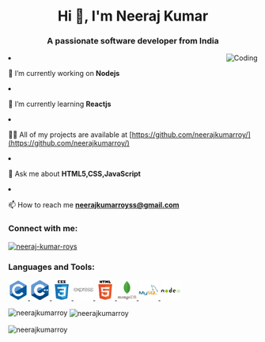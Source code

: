 
<h1 align="center">Hi 👋, I'm Neeraj Kumar</h1>
<h3 align="center">A passionate software developer from India</h3>
<img align="right" alt="Coding" with="400" src="https://encrypted-tbn0.gstatic.com/images?q=tbn:ANd9GcTQtBPQr3QtF9oShmIQzqvbOMguqQnPzBNIsg&usqp=CAU"

- 🔭 I’m currently working on **Nodejs**

- 🌱 I’m currently learning **Reactjs**

- 👨‍💻 All of my projects are available at [https://github.com/neerajkumarroy/](https://github.com/neerajkumarroy/)

- 💬 Ask me about **HTML5,CSS,JavaScript**

- 📫 How to reach me **neerajkumarroyss@gmail.com**

<h3 align="left">Connect with me:</h3>
<p align="left">
<a href="https://linkedin.com/in/neeraj-kumar-roys" target="blank"><img align="center" src="https://raw.githubusercontent.com/rahuldkjain/github-profile-readme-generator/master/src/images/icons/Social/linked-in-alt.svg" alt="neeraj-kumar-roys" height="30" width="40" /></a>
</p>

<h3 align="left">Languages and Tools:</h3>
<p align="left"> <a href="https://www.cprogramming.com/" target="_blank" rel="noreferrer"> <img src="https://raw.githubusercontent.com/devicons/devicon/master/icons/c/c-original.svg" alt="c" width="40" height="40"/> </a> <a href="https://www.w3schools.com/cpp/" target="_blank" rel="noreferrer"> <img src="https://raw.githubusercontent.com/devicons/devicon/master/icons/cplusplus/cplusplus-original.svg" alt="cplusplus" width="40" height="40"/> </a> <a href="https://www.w3schools.com/css/" target="_blank" rel="noreferrer"> <img src="https://raw.githubusercontent.com/devicons/devicon/master/icons/css3/css3-original-wordmark.svg" alt="css3" width="40" height="40"/> </a> <a href="https://expressjs.com" target="_blank" rel="noreferrer"> <img src="https://raw.githubusercontent.com/devicons/devicon/master/icons/express/express-original-wordmark.svg" alt="express" width="40" height="40"/> </a> <a href="https://www.w3.org/html/" target="_blank" rel="noreferrer"> <img src="https://raw.githubusercontent.com/devicons/devicon/master/icons/html5/html5-original-wordmark.svg" alt="html5" width="40" height="40"/> </a> <a href="https://www.mongodb.com/" target="_blank" rel="noreferrer"> <img src="https://raw.githubusercontent.com/devicons/devicon/master/icons/mongodb/mongodb-original-wordmark.svg" alt="mongodb" width="40" height="40"/> </a> <a href="https://www.mysql.com/" target="_blank" rel="noreferrer"> <img src="https://raw.githubusercontent.com/devicons/devicon/master/icons/mysql/mysql-original-wordmark.svg" alt="mysql" width="40" height="40"/> </a> <a href="https://nodejs.org" target="_blank" rel="noreferrer"> <img src="https://raw.githubusercontent.com/devicons/devicon/master/icons/nodejs/nodejs-original-wordmark.svg" alt="nodejs" width="40" height="40"/> </a> </p>

<p><img align="left" src="https://github-readme-stats.vercel.app/api/top-langs?username=neerajkumarroy&show_icons=true&locale=en&layout=compact" alt="neerajkumarroy" /></p>

<p>&nbsp;<img align="center" src="https://github-readme-stats.vercel.app/api?username=neerajkumarroy&show_icons=true&locale=en" alt="neerajkumarroy" /></p>

<p><img align="center" src="https://github-readme-streak-stats.herokuapp.com/?user=neerajkumarroy&" alt="neerajkumarroy" /></p>
